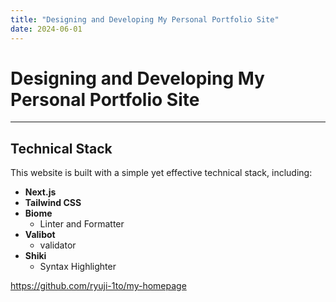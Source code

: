 ```yaml
---
title: "Designing and Developing My Personal Portfolio Site"
date: 2024-06-01
---
```


# Designing and Developing My Personal Portfolio Site

---

## Technical Stack

This website is built with a simple yet effective technical stack, including:

- **Next.js**
- **Tailwind CSS**
- **Biome**
  - Linter and Formatter
- **Valibot**
  - validator
- **Shiki**
  - Syntax Highlighter

https://github.com/ryuji-1to/my-homepage
